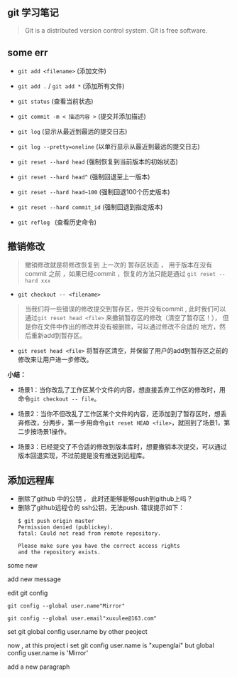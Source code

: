 ## git 学习笔记

>	Git is a distributed version control system.
>	Git is free software.


## some err

- 	`git add <filename>`  (添加文件)
- 	`git add .` / `git add *`  (添加所有文件)
- 	`git status`  (查看当前状态)
-	`git commit -m < 描述内容 >` (提交并添加描述)
-	`git log`  (显示从最近到最远的提交日志)
- 	`git log --pretty=oneline` (以单行显示从最近到最远的提交日志)

-	`git reset --hard head`    (强制恢复到当前版本的初始状态)
-	`git reset --hard head^`    (强制回退至上一版本)
-	`git reset --hard head~100` (强制回退100个历史版本)
-	`git reset --hard commit_id` (强制回退到指定版本)
-	`git reflog `  (查看历史命令)

## 撤销修改

> 撤销修改就是将修改恢复到 上一次的 暂存区状态 ， 用于版本在没有commit 之前  ，如果已经commit ，恢复的方法只能是通过 `git reset --hard xxx`

-	`git checkout -- <filename>`

>	当我们将一些错误的修改提交到暂存区，但并没有commit , 此时我们可以通过`git reset head <file>` 来撤销暂存区的修改（清空了暂存区！）， 但是你在文件中作出的修改并没有被删除，可以通过修改不合适的 地方，然后重新add到暂存区。

- `git reset head <file>` 将暂存区清空，并保留了用户的add到暂存区之前的修改来让用户进一步修改。

**小结：**
- 	场景1：当你改乱了工作区某个文件的内容，想直接丢弃工作区的修改时，用命令`git checkout -- file`。

- 	场景2：当你不但改乱了工作区某个文件的内容，还添加到了暂存区时，想丢弃修改，分两步，第一步用命令`git reset HEAD <file>`，就回到了场景1，第二步按场景1操作。

-	场景3：已经提交了不合适的修改到版本库时，想要撤销本次提交，可以通过版本回退实现，不过前提是没有推送到远程库。


## 添加远程库

-	删除了github 中的公钥 ， 此时还能够能够push到github上吗？
-	删除了github远程仓的 ssh公钥，无法push. 错误提示如下：
	```
	$ git push origin master
	Permission denied (publickey).
	fatal: Could not read from remote repository.

	Please make sure you have the correct access rights
	and the repository exists.
	```

	






some new

add  new message 

edit git config  	

` git config --global user.name"Mirror" ` 

`git config --global user.email"xuxulee@163.com"`

set git global config user.name  by other peoject


now , at this project i set git config user.name is "xupenglai"  but  global  config user.name is 'Mirror'


add a new paragraph







